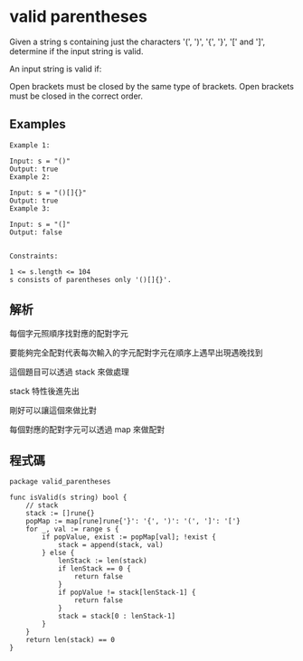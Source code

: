 # valid parentheses

Given a string s containing just the characters '(', ')', '{', '}', '[' and ']', determine if the input string is valid.

An input string is valid if:

Open brackets must be closed by the same type of brackets.
Open brackets must be closed in the correct order.
 
## Examples

```
Example 1:

Input: s = "()"
Output: true
Example 2:

Input: s = "()[]{}"
Output: true
Example 3:

Input: s = "(]"
Output: false
 

Constraints:

1 <= s.length <= 104
s consists of parentheses only '()[]{}'.
```
## 解析

每個字元照順序找對應的配對字元

要能夠完全配對代表每次輸入的字元配對字元在順序上遇早出現遇晚找到

這個題目可以透過 stack 來做處理

stack 特性後進先出

剛好可以讓這個來做比對

每個對應的配對字元可以透過 map 來做配對

## 程式碼

```golang
package valid_parentheses

func isValid(s string) bool {
	// stack
	stack := []rune{}
	popMap := map[rune]rune{'}': '{', ')': '(', ']': '['}
	for _, val := range s {
		if popValue, exist := popMap[val]; !exist {
			stack = append(stack, val)
		} else {
			lenStack := len(stack)
			if lenStack == 0 {
				return false
			}
			if popValue != stack[lenStack-1] {
				return false
			}
			stack = stack[0 : lenStack-1]
		}
	}
	return len(stack) == 0
}

```